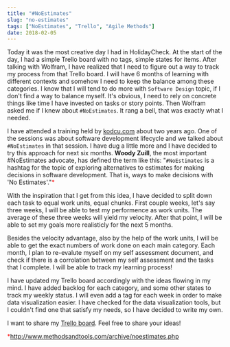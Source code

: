 ```yaml
---
title: "#NoEstimates"
slug: "no-estimates"
tags: ["NoEstimates", "Trello", "Agile Methods"]
date: 2018-02-05
---
```


Today it was the most creative day I had in HolidayCheck. At the start of the day, I had a simple Trello board with no tags, simple states for items. After talking with Wolfram, I have realized that I need to figure out a way to track my process from that Trello board. I will have 6 months of learning with different contexts and somehow I need to keep the balance among these categories. I know that I will tend to do more with `Software Design` topic, if I don't find a way to balance myself. It's obvious, I need to rely on concrete things like time I have invested on tasks or story points. Then Wolfram asked me if I knew about `#NoEstimates`. It rang a bell, that was exactly what I needed.

I have attended a training held by [kodcu.com](www.kodcu.com) about two years ago. One of the sessions was about software development lifecycle and we talked about `#NoEstimates` in that session. I have dug a little more and I have decided to try this approach for next six months. **Woody Zuill**, the most important #NoEstimates advocate, has defined the term like this: "`#NoEstimates` is a hashtag for the topic of exploring alternatives to estimates for making decisions in software development. That is, ways to make decisions with 'No Estimates'."<span style="color:red">*</span> 

With the inspiration that I get from this idea, I have decided to split down each task to equal work units, equal chunks. First couple weeks, let's say three weeks, I will be able to test my performence as work units. The average of these three weeks will yield my velocity. After that point, I will be able to set my goals more realisticly for the next 5 months.

Besides the velocity advantage, also by the help of the work units, I will be able to get the exact numbers of work done on each main category. Each month, I plan to re-evalute myself on my self assessment document, and check if there is a corrolation between my self assessment and the tasks that I complete. I will be able to track my learning process!

I have updated my Trello board accordingly with the ideas flowing in my mind. I have added backlog for each category, and some other states to track my weekly status. I will even add a tag for each week in order to make data visualization easier. I have checked for the data visualization tools, but I couldn't find one that satisfy my needs, so I have decided to write my own.

I want to share my [Trello board](https://trello.com/b/KlLdup7o/ugurcan-sengit-apprenticeship-board). Feel free to share your ideas!

<span style="color:red">*</span>http://www.methodsandtools.com/archive/noestimates.php
